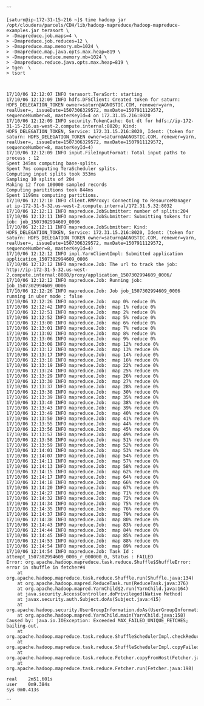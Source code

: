 ´´´

	[saturn@ip-172-31-15-216 ~]$ time hadoop jar /opt/cloudera/parcels/CDH/lib/hadoop-mapreduce/hadoop-mapreduce-examples.jar terasort \
	> -Dmapreduce.job.maps=4 \
	> -Dmapreduce.job.reduces=12 \
	> -Dmapreduce.map.memory.mb=1024 \
	> -Dmapreduce.map.java.opts.max.heap=819 \
	> -Dmapreduce.reduce.memory.mb=1024 \
	> -Dmapreduce.reduce.java.opts.max.heap=819 \
	> tgen  \
	> tsort



	17/10/06 12:12:07 INFO terasort.TeraSort: starting
	17/10/06 12:12:09 INFO hdfs.DFSClient: Created token for saturn: HDFS_DELEGATION_TOKEN owner=saturn@AGNOSTIC.COM, renewer=yarn, realUser=, issueDate=1507306329572, maxDate=1507911129572, sequenceNumber=8, masterKeyId=4 on 172.31.15.216:8020
	17/10/06 12:12:09 INFO security.TokenCache: Got dt for hdfs://ip-172-31-15-216.us-west-2.compute.internal:8020; Kind: HDFS_DELEGATION_TOKEN, Service: 172.31.15.216:8020, Ident: (token for saturn: HDFS_DELEGATION_TOKEN owner=saturn@AGNOSTIC.COM, renewer=yarn, realUser=, issueDate=1507306329572, maxDate=1507911129572, sequenceNumber=8, masterKeyId=4)
	17/10/06 12:12:09 INFO input.FileInputFormat: Total input paths to process : 12
	Spent 345ms computing base-splits.
	Spent 7ms computing TeraScheduler splits.
	Computing input splits took 353ms
	Sampling 10 splits of 204
	Making 12 from 100000 sampled records
	Computing parititions took 844ms
	Spent 1199ms computing partitions.
	17/10/06 12:12:10 INFO client.RMProxy: Connecting to ResourceManager at ip-172-31-5-32.us-west-2.compute.internal/172.31.5.32:8032
	17/10/06 12:12:11 INFO mapreduce.JobSubmitter: number of splits:204
	17/10/06 12:12:11 INFO mapreduce.JobSubmitter: Submitting tokens for job: job_1507302994609_0006
	17/10/06 12:12:11 INFO mapreduce.JobSubmitter: Kind: HDFS_DELEGATION_TOKEN, Service: 172.31.15.216:8020, Ident: (token for saturn: HDFS_DELEGATION_TOKEN owner=saturn@AGNOSTIC.COM, renewer=yarn, realUser=, issueDate=1507306329572, maxDate=1507911129572, sequenceNumber=8, masterKeyId=4)
	17/10/06 12:12:12 INFO impl.YarnClientImpl: Submitted application application_1507302994609_0006
	17/10/06 12:12:12 INFO mapreduce.Job: The url to track the job: http://ip-172-31-5-32.us-west-2.compute.internal:8088/proxy/application_1507302994609_0006/
	17/10/06 12:12:12 INFO mapreduce.Job: Running job: job_1507302994609_0006
	17/10/06 12:12:26 INFO mapreduce.Job: Job job_1507302994609_0006 running in uber mode : false
	17/10/06 12:12:26 INFO mapreduce.Job:  map 0% reduce 0%
	17/10/06 12:12:42 INFO mapreduce.Job:  map 1% reduce 0%
	17/10/06 12:12:51 INFO mapreduce.Job:  map 2% reduce 0%
	17/10/06 12:12:52 INFO mapreduce.Job:  map 5% reduce 0%
	17/10/06 12:13:00 INFO mapreduce.Job:  map 6% reduce 0%
	17/10/06 12:13:01 INFO mapreduce.Job:  map 7% reduce 0%
	17/10/06 12:13:02 INFO mapreduce.Job:  map 8% reduce 0%
	17/10/06 12:13:06 INFO mapreduce.Job:  map 9% reduce 0%
	17/10/06 12:13:08 INFO mapreduce.Job:  map 12% reduce 0%
	17/10/06 12:13:12 INFO mapreduce.Job:  map 13% reduce 0%
	17/10/06 12:13:17 INFO mapreduce.Job:  map 14% reduce 0%
	17/10/06 12:13:18 INFO mapreduce.Job:  map 16% reduce 0%
	17/10/06 12:13:19 INFO mapreduce.Job:  map 22% reduce 0%
	17/10/06 12:13:24 INFO mapreduce.Job:  map 25% reduce 0%
	17/10/06 12:13:29 INFO mapreduce.Job:  map 26% reduce 0%
	17/10/06 12:13:30 INFO mapreduce.Job:  map 27% reduce 0%
	17/10/06 12:13:37 INFO mapreduce.Job:  map 28% reduce 0%
	17/10/06 12:13:38 INFO mapreduce.Job:  map 30% reduce 0%
	17/10/06 12:13:39 INFO mapreduce.Job:  map 35% reduce 0%
	17/10/06 12:13:40 INFO mapreduce.Job:  map 38% reduce 0%
	17/10/06 12:13:43 INFO mapreduce.Job:  map 39% reduce 0%
	17/10/06 12:13:49 INFO mapreduce.Job:  map 40% reduce 0%
	17/10/06 12:13:50 INFO mapreduce.Job:  map 41% reduce 0%
	17/10/06 12:13:55 INFO mapreduce.Job:  map 44% reduce 0%
	17/10/06 12:13:56 INFO mapreduce.Job:  map 45% reduce 0%
	17/10/06 12:13:57 INFO mapreduce.Job:  map 49% reduce 0%
	17/10/06 12:13:58 INFO mapreduce.Job:  map 51% reduce 0%
	17/10/06 12:13:59 INFO mapreduce.Job:  map 52% reduce 0%
	17/10/06 12:14:01 INFO mapreduce.Job:  map 53% reduce 0%
	17/10/06 12:14:07 INFO mapreduce.Job:  map 54% reduce 0%
	17/10/06 12:14:11 INFO mapreduce.Job:  map 57% reduce 0%
	17/10/06 12:14:13 INFO mapreduce.Job:  map 58% reduce 0%
	17/10/06 12:14:15 INFO mapreduce.Job:  map 62% reduce 0%
	17/10/06 12:14:17 INFO mapreduce.Job:  map 64% reduce 0%
	17/10/06 12:14:18 INFO mapreduce.Job:  map 66% reduce 0%
	17/10/06 12:14:20 INFO mapreduce.Job:  map 67% reduce 0%
	17/10/06 12:14:27 INFO mapreduce.Job:  map 71% reduce 0%
	17/10/06 12:14:32 INFO mapreduce.Job:  map 72% reduce 0%
	17/10/06 12:14:34 INFO mapreduce.Job:  map 75% reduce 0%
	17/10/06 12:14:35 INFO mapreduce.Job:  map 76% reduce 0%
	17/10/06 12:14:37 INFO mapreduce.Job:  map 79% reduce 0%
	17/10/06 12:14:38 INFO mapreduce.Job:  map 80% reduce 0%
	17/10/06 12:14:43 INFO mapreduce.Job:  map 83% reduce 0%
	17/10/06 12:14:44 INFO mapreduce.Job:  map 84% reduce 0%
	17/10/06 12:14:45 INFO mapreduce.Job:  map 85% reduce 0%
	17/10/06 12:14:53 INFO mapreduce.Job:  map 88% reduce 0%
	17/10/06 12:14:54 INFO mapreduce.Job:  map 89% reduce 0%
	17/10/06 12:14:54 INFO mapreduce.Job: Task Id : attempt_1507302994609_0006_r_000000_0, Status : FAILED
	Error: org.apache.hadoop.mapreduce.task.reduce.Shuffle$ShuffleError: error in shuffle in fetcher#4
		at org.apache.hadoop.mapreduce.task.reduce.Shuffle.run(Shuffle.java:134)
		at org.apache.hadoop.mapred.ReduceTask.run(ReduceTask.java:376)
		at org.apache.hadoop.mapred.YarnChild$2.run(YarnChild.java:164)
		at java.security.AccessController.doPrivileged(Native Method)
		at javax.security.auth.Subject.doAs(Subject.java:415)
		at org.apache.hadoop.security.UserGroupInformation.doAs(UserGroupInformation.java:1920)
		at org.apache.hadoop.mapred.YarnChild.main(YarnChild.java:158)
	Caused by: java.io.IOException: Exceeded MAX_FAILED_UNIQUE_FETCHES; bailing-out.
		at org.apache.hadoop.mapreduce.task.reduce.ShuffleSchedulerImpl.checkReducerHealth(ShuffleSchedulerImpl.java:392)
		at org.apache.hadoop.mapreduce.task.reduce.ShuffleSchedulerImpl.copyFailed(ShuffleSchedulerImpl.java:307)
		at org.apache.hadoop.mapreduce.task.reduce.Fetcher.copyFromHost(Fetcher.java:366)
		at org.apache.hadoop.mapreduce.task.reduce.Fetcher.run(Fetcher.java:198)

	real	2m51.601s
	user	0m9.384s
	sys	0m0.413s
´´´
